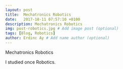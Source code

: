 ```yaml
---
layout: post
title:  Mechatronics Robotics
date:   2017-10-11 07:57:10 +0100
description: Mechatronics Robotics
img: post-robotics.jpg # Add image post (optional)
tags: [Blog, Robotics]
author: Erdinc Ay # Add name author (optional)
---
```

Mechatronics Robotics

I studied once Robotics.